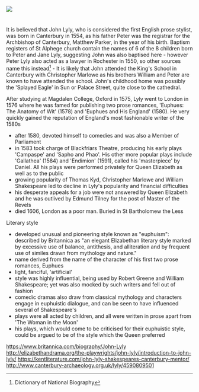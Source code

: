 <a href="https://juncture-digital.org"><img src="https://juncture-digital.org/images/ve-button.png"></a>

<param ve-config title="John Lyly" author="Hannah Jennison and Michelle Crowther" layout="vtl" banner="/images/banners/16c.jpg"> 

<param ve-entity eid="Q29303" aliases="Canterbury"> 

#

It is believed that John Lyly, who is considered the first English prose stylist, was born in Canterbury in 1554, as his father Peter was the registrar for the Archbishop of Canterbury, Matthew Parker, in the year of his birth. Baptism registers of St Alphege church contain the names of 6 of the 8 children born to Peter and Jane Lyly, suggesting John was also baptised here - however Peter Lyly also acted as a lawyer in Rochester in 1550, so other sources name this instead[^ref1] - It is likely that John attended the King's School in Canterbury with Christopher Marlowe as his brothers William and Peter are known to have attended the school.
John's childhood home was possibly the 'Splayed Eagle' in Sun or Palace Street, quite close to the cathedral.

After studying at Magdalen College, Oxford in 1575, Lyly went to London in 1576 where he was famed for publishing two prose romances, 'Euphues: The Anatomy of Wit' (1578) and 'Euphues and His England' (1580). He very quickly gained the reputation of England's most fashionable writer of the 1580s

- after 1580, devoted himself to comedies and was also a Member of Parliament
- in 1583 took charge of Blackfriars Theatre, producing his early plays 'Campaspe' and 'Sapho and Phao'. His other more popular plays include 'Gallathea' (1584) and 'Endimion' (1591), called his 'masterpiece' by Daniel. All his plays were performed privately for Queen Elizabeth as well as to the public
- growing popularity of Thomas Kyd, Christopher Marlowe and William Shakespeare led to decline in Lyly's popularity and financial difficulties
- his desperate appeals for a job were not answered by Queen Elizabeth and he was outlived by Edmund Tilney for the post of Master of the Revels
- died 1606, London as a poor man. Buried in St Bartholomew the Less

Literary style

- developed unusual and pioneering style known as "euphuism": described by Britannica as "an elegant Elizabethan literary style marked by excessive use of balance, antithesis, and alliteration and by frequent use of similes drawn from mythology and nature."
- name derived from the name of the character of his first two prose romances, Euphues
- light, fanciful, 'artificial'
- style was highly influential, being used by Robert Greene and William Shakespeare; yet was also mocked by such writers and fell out of fashion
- comedic dramas also draw from classical mythology and characters engage in euphuistic dialogue, and can be seen to have influenced several of Shakespeare's
- plays were all acted by children, and all were written in prose apart from 'The Woman in the Moon' 
- his plays, which would come to be criticised for their euphuistic style, could be argued to be of the style which the Queen preferred

https://www.britannica.com/biography/John-Lyly
http://elizabethandrama.org/the-playwrights/john-lyly/introduction-to-john-lyly/
https://kentliterature.com/john-lyly-shakespeares-canterbury-mentor/
http://www.canterbury-archaeology.org.uk/lyly/4590809501



[^ref1]: Dictionary of National Biography
